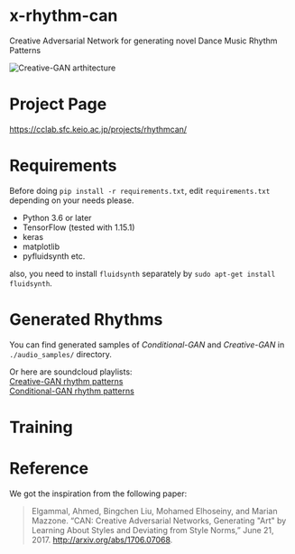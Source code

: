 # x-rhythm-can
Creative Adversarial Network for generating novel Dance Music Rhythm Patterns


![Creative-GAN arthitecture](https://cclab.sfc.keio.ac.jp/wp-content/uploads/2020/07/can_framework-1024x426.png "Creative-GAN arthitecture")




# Project Page
https://cclab.sfc.keio.ac.jp/projects/rhythmcan/


# Requirements

Before doing `pip install -r requirements.txt`, edit `requirements.txt` depending on your needs please.

- Python 3.6 or later
- TensorFlow (tested with 1.15.1)
- keras 
- matplotlib
- pyfluidsynth etc.

also, you need to install `fluidsynth` separately by `sudo apt-get install fluidsynth`.


    
# Generated Rhythms

You can find generated samples of *Conditional-GAN* and *Creative-GAN* in `./audio_samples/` directory. 

Or here are soundcloud playlists:  
[Creative-GAN rhythm patterns](https://soundcloud.com/deeplearning-music/sets/generated-by-creative-gan-gan-with-genre-ambiguity-loss)  
[Conditional-GAN rhythm patterns](https://soundcloud.com/deeplearning-music/sets/rhythm-patterns-generated-by-genre-conditioned-gan)
  
   

# Training


# Reference

We got the inspiration from the following paper: 

> Elgammal, Ahmed, Bingchen Liu, Mohamed Elhoseiny, and Marian Mazzone. “CAN: Creative Adversarial Networks, Generating "Art" by Learning About Styles and Deviating from Style Norms,” June 21, 2017. http://arxiv.org/abs/1706.07068.
